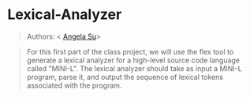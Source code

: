 # Lexical-Analyzer

 > Authors: \< [Angela Su](https://github.com/Angela-Su)\>

>For this first part of the class project, we will use the flex tool to generate a lexical analyzer for a high-level source code language called "MINI-L". The lexical analyzer should take as input a MINI-L program, parse it, and output the sequence of lexical tokens associated with the program.
